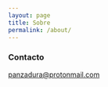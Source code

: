 ```yaml
---
layout: page
title: Sobre
permalink: /about/
---
```


### Contacto

[panzadura@protonmail.com](mailto:panzadura@protonmail.com)
